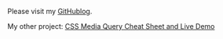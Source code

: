 Please visit my [GitHublog](http://andrelion.github.io/blog).

My other project: [CSS Media Query Cheat Sheet and Live Demo](https://github.com/AndreLion/mediaquery)
